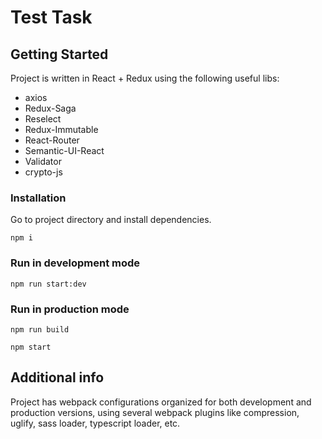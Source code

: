 # Test Task

## Getting Started

Project is written in React + Redux using the following useful libs:
* axios
* Redux-Saga
* Reselect
* Redux-Immutable
* React-Router
* Semantic-UI-React
* Validator
* crypto-js

### Installation

Go to project directory and install dependencies.

```
npm i
```

### Run in development mode

```
npm run start:dev
```
### Run in production mode

```
npm run build

npm start
```

## Additional info
Project has webpack configurations organized for both development and production versions,
using several webpack plugins like compression, uglify, sass loader, typescript loader, etc.